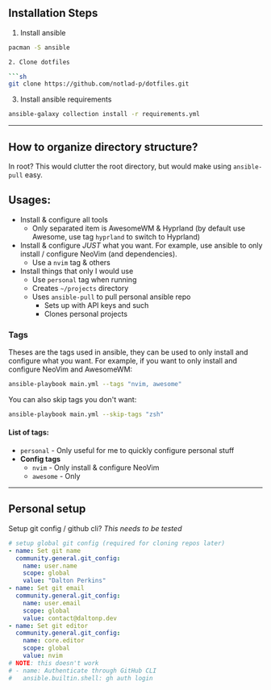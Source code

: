 ## Installation Steps

1. Install ansible

````sh
pacman -S ansible

2. Clone dotfiles

```sh
git clone https://github.com/notlad-p/dotfiles.git
````

3. Install ansible requirements

```sh
ansible-galaxy collection install -r requirements.yml
```

---

## How to organize directory structure?

In root? This would clutter the root directory, but would make using `ansible-pull` easy.

## Usages:

- Install & configure all tools
  - Only separated item is AwesomeWM & Hyprland (by default use Awesome, use tag `hyprland` to switch to Hyprland)
- Install & configure _JUST_ what you want. For example, use ansible to only install / configure NeoVim (and dependencies).
  - Use a `nvim` tag & others
- Install things that only I would use
  - Use `personal` tag when running
  - Creates `~/projects` directory
  - Uses `ansible-pull` to pull personal ansible repo
    - Sets up with API keys and such
    - Clones personal projects

### Tags

Theses are the tags used in ansible, they can be used to only install and configure what you want. For example, if you want to only install and configure NeoVim and AwesomeWM:

```sh
ansible-playbook main.yml --tags "nvim, awesome"
```

You can also skip tags you don't want:

```sh
ansible-playbook main.yml --skip-tags "zsh"
```

#### List of tags:

- `personal` - Only useful for me to quickly configure personal stuff
- **Config tags**
  - `nvim` - Only install & configure NeoVim
  - `awesome` - Only

---

## Personal setup

Setup git config / github cli? _This needs to be tested_

```yaml
# setup global git config (required for cloning repos later)
- name: Set git name
  community.general.git_config:
    name: user.name
    scope: global
    value: "Dalton Perkins"
- name: Set git email
  community.general.git_config:
    name: user.email
    scope: global
    value: contact@daltonp.dev
- name: Set git editor
  community.general.git_config:
    name: core.editor
    scope: global
    value: nvim
# NOTE: this doesn't work
# - name: Authenticate through GitHub CLI
#   ansible.builtin.shell: gh auth login
```

